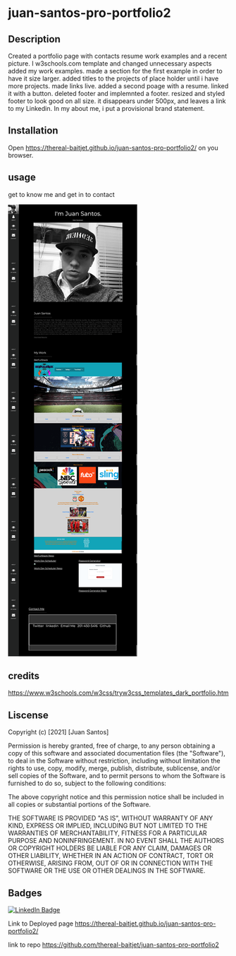 # juan-santos-pro-portfolio2

## Description
Created a portfolio page with contacts resume work examples and a recent picture. I w3schools.com template and changed unnecessary aspects added my work examples. made a section for the first example in order to have it size larger. added titles to the projects of place holder until i have more projects. made links live. added a second poage with a resume. linked it with a button. deleted footer and implemnted a footer. resized and styled footer to look good on all size. it disappears under 500px, and leaves a link to my Linkedin. In my about me, i put a provisional brand statement. 

## Installation
Open https://thereal-baitjet.github.io/juan-santos-pro-portfolio2/ on you browser.

## usage 
get to know me and get in to contact

![screen shot](https://github.com/thereal-baitjet/juan-santos-pro-portfolio2/blob/main/2021-04-03-13-49-thereal-baitjet.github.io.png) 
## credits

https://www.w3schools.com/w3css/tryw3css_templates_dark_portfolio.htm

## Liscense

Copyright (c) [2021] [Juan Santos]

Permission is hereby granted, free of charge, to any person obtaining a copy
of this software and associated documentation files (the "Software"), to deal
in the Software without restriction, including without limitation the rights
to use, copy, modify, merge, publish, distribute, sublicense, and/or sell
copies of the Software, and to permit persons to whom the Software is
furnished to do so, subject to the following conditions:

The above copyright notice and this permission notice shall be included in all
copies or substantial portions of the Software.

THE SOFTWARE IS PROVIDED "AS IS", WITHOUT WARRANTY OF ANY KIND, EXPRESS OR
IMPLIED, INCLUDING BUT NOT LIMITED TO THE WARRANTIES OF MERCHANTABILITY,
FITNESS FOR A PARTICULAR PURPOSE AND NONINFRINGEMENT. IN NO EVENT SHALL THE
AUTHORS OR COPYRIGHT HOLDERS BE LIABLE FOR ANY CLAIM, DAMAGES OR OTHER
LIABILITY, WHETHER IN AN ACTION OF CONTRACT, TORT OR OTHERWISE, ARISING FROM,
OUT OF OR IN CONNECTION WITH THE SOFTWARE OR THE USE OR OTHER DEALINGS IN THE
SOFTWARE.

## Badges

[![LinkedIn Badge](https://img.shields.io/badge/LinkedIn-Profile-informational?style=flat&logo=linkedin&logoColor=white&color=0D76A8)](https://www.linkedin.com/in/juan-santos-8380b0186/)

Link to Deployed page https://thereal-baitjet.github.io/juan-santos-pro-portfolio2/

link to repo https://github.com/thereal-baitjet/juan-santos-pro-portfolio2


